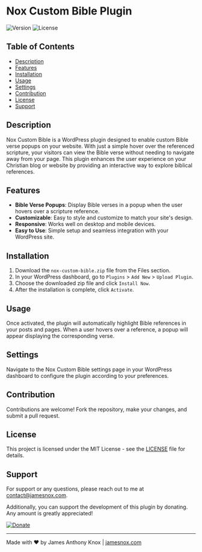 # Nox Custom Bible Plugin

![Version](https://img.shields.io/badge/version-1.0.0-blue.svg)
![License](https://img.shields.io/badge/license-MIT-green.svg)

## Table of Contents

- [Description](#description)
- [Features](#features)
- [Installation](#installation)
- [Usage](#usage)
- [Settings](#settings)
- [Contribution](#contribution)
- [License](#license)
- [Support](#support)

## Description

Nox Custom Bible is a WordPress plugin designed to enable custom Bible verse popups on your website. With just a simple hover over the referenced scripture, your visitors can view the Bible verse without needing to navigate away from your page. This plugin enhances the user experience on your Christian blog or website by providing an interactive way to explore biblical references.

## Features

- **Bible Verse Popups**: Display Bible verses in a popup when the user hovers over a scripture reference.
- **Customizable**: Easy to style and customize to match your site's design.
- **Responsive**: Works well on desktop and mobile devices.
- **Easy to Use**: Simple setup and seamless integration with your WordPress site.

## Installation

1. Download the `nox-custom-bible.zip` file from the Files section.
2. In your WordPress dashboard, go to `Plugins` > `Add New` > `Upload Plugin`.
3. Choose the downloaded zip file and click `Install Now`.
4. After the installation is complete, click `Activate`.

## Usage

Once activated, the plugin will automatically highlight Bible references in your posts and pages. When a user hovers over a reference, a popup will appear displaying the corresponding verse.

## Settings

Navigate to the Nox Custom Bible settings page in your WordPress dashboard to configure the plugin according to your preferences.

## Contribution

Contributions are welcome! Fork the repository, make your changes, and submit a pull request.

## License

This project is licensed under the MIT License - see the [LICENSE](LICENSE) file for details.

## Support

For support or any questions, please reach out to me at [contact@jamesnox.com](mailto:james@jamesnox.com).

Additionally, you can support the development of this plugin by donating. Any amount is greatly appreciated!

[![Donate](https://www.paypalobjects.com/en_US/i/btn/btn_donate_SM.gif)](https://www.paypal.com/donate?hosted_button_id=6K8ZXLZNRWYDJ)

---

Made with ❤️ by James Anthony Knox | [jamesnox.com](https://jamesnox.com)
